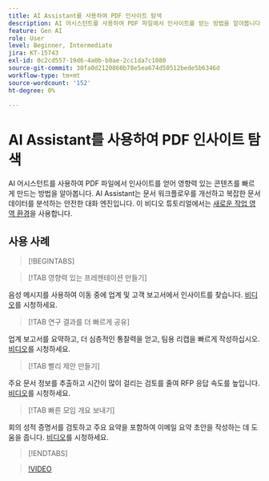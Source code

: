 ```yaml
---
title: AI Assistant를 사용하여 PDF 인사이트 탐색
description: AI 어시스턴트를 사용하여 PDF 파일에서 인사이트를 얻는 방법을 알아봅니다
feature: Gen AI
role: User
level: Beginner, Intermediate
jira: KT-15743
exl-id: 0c2cd557-19d6-4a0b-b0ae-2cc1da7c1080
source-git-commit: 30fa0d2120860b78e5ea674d50512bede5b6346d
workflow-type: tm+mt
source-wordcount: '152'
ht-degree: 0%

---
```


# AI Assistant를 사용하여 PDF 인사이트 탐색

AI 어시스턴트를 사용하여 PDF 파일에서 인사이트를 얻어 영향력 있는 콘텐츠를 빠르게 만드는 방법을 알아봅니다. AI Assistant는 문서 워크플로우를 개선하고 복잡한 문서 데이터를 분석하는 안전한 대화 엔진입니다. 이 비디오 튜토리얼에서는 [새로운 작업 영역 환경](new-workspace.md)을 사용합니다.

## 사용 사례

>[!BEGINTABS]

>[!TAB 영향력 있는 프레젠테이션 만들기]

음성 메시지를 사용하여 이동 중에 업계 및 고객 보고서에서 인사이트를 찾습니다. [비디오](https://video.tv.adobe.com/v/3428811?quality=5&learn=on&hidetitle=true)를 시청하세요.

>[!TAB 연구 결과를 더 빠르게 공유]

업계 보고서를 요약하고, 더 심층적인 통찰력을 얻고, 팀용 리캡을 빠르게 작성하십시오. [비디오](https://video.tv.adobe.com/v/3427286?quality=5&learn=on&hidetitle=true)를 시청하세요.

>[!TAB 빨리 제안 만들기]

주요 문서 정보를 추출하고 시간이 많이 걸리는 검토를 줄여 RFP 응답 속도를 높입니다. [비디오](https://video.tv.adobe.com/v/3428639?quality=5&learn=on&hidetitle=true)를 시청하세요.

>[!TAB 빠른 모임 개요 보내기]

회의 성적 증명서를 검토하고 주요 요약을 포함하여 이메일 요약 초안을 작성하는 데 도움을 줍니다. [비디오](https://video.tv.adobe.com/v/3427292?quality=5&learn=on&hidetitle=true)를 시청하세요.

>[!ENDTABS]

>[!VIDEO](https://video.tv.adobe.com/v/3430512?quality=12&learn=on&hidetitle=true)
